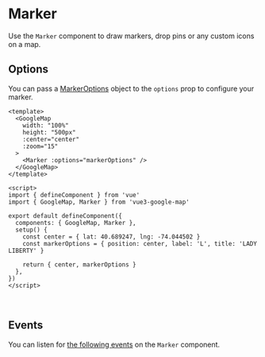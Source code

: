 # Marker

Use the `Marker` component to draw markers, drop pins or any custom icons on a map.

## Options

You can pass a [MarkerOptions](https://developers.google.com/maps/documentation/javascript/reference/marker#MarkerOptions) object to the `options` prop to configure your marker.

<!-- prettier-ignore -->
```vue
<template>
  <GoogleMap
    width: "100%"
    height: "500px"
    :center="center"
    :zoom="15"
  >
    <Marker :options="markerOptions" />
  </GoogleMap>
</template>

<script>
import { defineComponent } from 'vue'
import { GoogleMap, Marker } from 'vue3-google-map'

export default defineComponent({
  components: { GoogleMap, Marker },
  setup() {
    const center = { lat: 40.689247, lng: -74.044502 }
    const markerOptions = { position: center, label: 'L', title: 'LADY LIBERTY' }

    return { center, markerOptions }
  },
})
</script>
```

\
<GoogleMap width="100%" height="400px" :center="{ lat: 40.689247, lng: -74.044502 }" :zoom="15">
<Marker :options="{ position: { lat: 40.689247, lng: -74.044502 }, label: 'L', title: 'LADY LIBERTY' }" />
</GoogleMap>

## Events

You can listen for [the following events](https://developers.google.com/maps/documentation/javascript/reference/marker#Marker.animation_changed) on the `Marker` component.
